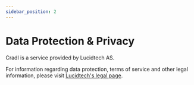 ```yaml
---
sidebar_position: 2
---
```


# Data Protection & Privacy

Cradl is a service provided by Lucidtech AS. 

For information regarding data protection, terms of service and other legal information, please visit [Lucidtech's legal page](https://legal.lucidtech.ai/).

